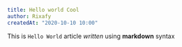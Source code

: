 ```yaml
title: Hello world Cool
author: Rixafy
createdAt: "2020-10-10 10:00"
```

This is `Hello World` article _written_ using **markdown** syntax
